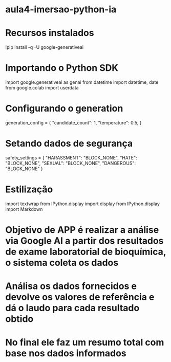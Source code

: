 # aula4-imersao-python-ia

# Recursos instalados

!pip install -q -U google-generativeai

# Importando o Python SDK

import google.generativeai as genai
from datetime import datetime, date
from google.colab import userdata

# Configurando o generation

generation_config = {
    "candidate_count": 1,
    "temperature": 0.5,
}

# Setando dados de segurança

safety_settings = {
    "HARASSMENT": "BLOCK_NONE",
    "HATE": "BLOCK_NONE",
    "SEXUAL": "BLOCK_NONE",
    "DANGEROUS": "BLOCK_NONE"
}

# Estilização

import textwrap
from IPython.display import display
from IPython.display import Markdown

# Objetivo de APP é realizar a análise via Google AI a partir dos resultados de exame laboratorial de bioquímica, o sistema coleta os dados
# Análisa os dados fornecidos e devolve os valores de referência e dá o laudo para cada resultado obtido
# No final ele faz um resumo total com base nos dados informados
